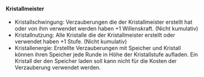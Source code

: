 #### Kristallmeister

* Kristallschwingung: Verzauberungen die der Kristallmeister erstellt hat oder von ihm verwendet werden haben +1
Willenskraft. (Nicht kumulativ)
* Kristallnutzung: Alle Kristalle die der Kristallmeister erstellt oder verwendet haben +1 Stufe. (Nicht kumulativ)
* Kristallenergie: Erstellte Verzauberungen mit Speicher und Kristall können ihren Speicher jede Runde in Höhe der
Kristallstufe aufladen. Ein Kristall der den Speicher laden soll kann nicht für die Kosten der Verzauberung
verwendet werden.
